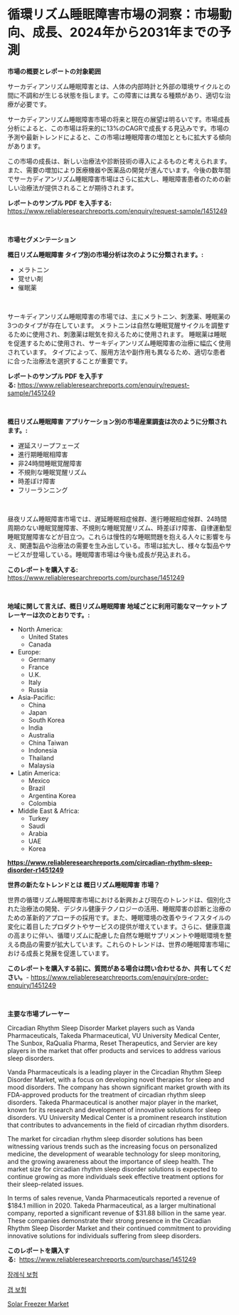 <p><h1>循環リズム睡眠障害市場の洞察：市場動向、成長、2024年から2031年までの予測</h1></p><p><strong>市場の概要とレポートの対象範囲</strong></p>
<p><p>サーカディアンリズム睡眠障害とは、人体の内部時計と外部の環境サイクルとの間に不調和が生じる状態を指します。この障害には異なる種類があり、適切な治療が必要です。</p><p>サーカディアンリズム睡眠障害市場の将来と現在の展望は明るいです。市場成長分析によると、この市場は将来的に13%のCAGRで成長する見込みです。市場の予測や最新トレンドによると、この市場は睡眠障害の増加とともに拡大する傾向があります。</p><p>この市場の成長は、新しい治療法や診断技術の導入によるものと考えられます。また、需要の増加により医療機器や医薬品の開発が進んでいます。今後の数年間でサーカディアンリズム睡眠障害市場はさらに拡大し、睡眠障害患者のための新しい治療法が提供されることが期待されます。</p></p>
<p><strong>レポートのサンプル PDF を入手する:</strong> <a href="https://www.reliableresearchreports.com/enquiry/request-sample/1451249">https://www.reliableresearchreports.com/enquiry/request-sample/1451249</a></p>
<p>&nbsp;</p>
<p><strong>市場セグメンテーション</strong></p>
<p><strong>概日リズム睡眠障害 タイプ別の市場分析は次のように分類されます。:</strong></p>
<p><ul><li>メラトニン</li><li>覚せい剤</li><li>催眠薬</li></ul></p>
<p>&nbsp;</p>
<p><p>サーキディアンリズム睡眠障害の市場では、主にメラトニン、刺激薬、睡眠薬の3つのタイプが存在しています。 メラトニンは自然な睡眠覚醒サイクルを調整するために使用され、刺激薬は眠気を抑えるために使用されます。 睡眠薬は睡眠を促進するために使用され、サーキディアンリズム睡眠障害の治療に幅広く使用されています。 タイプによって、服用方法や副作用も異なるため、適切な患者に合った治療法を選択することが重要です。</p></p>
<p><strong>レポートのサンプル PDF を入手する:</strong>&nbsp;<a href="https://www.reliableresearchreports.com/enquiry/request-sample/1451249">https://www.reliableresearchreports.com/enquiry/request-sample/1451249</a></p>
<p>&nbsp;</p>
<p><strong> 概日リズム睡眠障害 アプリケーション別の市場産業調査は次のように分類されます。:</strong></p>
<p><ul><li>遅延スリープフェーズ</li><li>進行期睡眠相障害</li><li>非24時間睡眠覚醒障害</li><li>不規則な睡眠覚醒リズム</li><li>時差ぼけ障害</li><li>フリーランニング</li></ul></p>
<p>&nbsp;</p>
<p><p>昼夜リズム睡眠障害市場では、遅延睡眠相症候群、進行睡眠相症候群、24時間周期のない睡眠覚醒障害、不規則な睡眠覚醒リズム、時差ぼけ障害、自律運動型睡眠覚醒障害などが目立つ。これらは慢性的な睡眠問題を抱える人々に影響を与え、関連製品や治療法の需要を生み出している。市場は拡大し、様々な製品やサービスが登場している。睡眠障害市場は今後も成長が見込まれる。</p></p>
<p><strong>このレポートを購入する:</strong>&nbsp; <a href="https://www.reliableresearchreports.com/purchase/1451249">https://www.reliableresearchreports.com/purchase/1451249</a></p>
<p>&nbsp;</p>
<p><strong>地域に関して言えば、概日リズム睡眠障害 地域ごとに利用可能なマーケットプレーヤーは次のとおりです。:</strong></p>
<p><ul>
    <li>
        North America:
        <ul>
            <li>United States</li>
            <li>Canada</li>
        </ul>
    </li>
    <li>
        Europe:
        <ul>
            <li>Germany</li>
            <li>France</li>
            <li>U.K.</li>
            <li>Italy</li>
            <li>Russia</li>
        </ul>
    </li>
    <li>
        Asia-Pacific:
        <ul>
            <li>China</li>
            <li>Japan</li>
            <li>South Korea</li>
            <li>India</li>
            <li>Australia</li>
            <li>China Taiwan</li>
            <li>Indonesia</li>
            <li>Thailand</li>
            <li>Malaysia</li>
        </ul>
    </li>
    <li>
        Latin America:
        <ul>
            <li>Mexico</li>
            <li>Brazil</li>
            <li>Argentina Korea</li>
            <li>Colombia</li>
        </ul>
    </li>
    <li>
        Middle East & Africa:
        <ul>
            <li>Turkey</li>
            <li>Saudi</li>
            <li>Arabia</li>
            <li>UAE</li>
            <li>Korea</li>
        </ul>
    </li>
    </ul></p>
<p><strong><a href="https://www.reliableresearchreports.com/circadian-rhythm-sleep-disorder-r1451249">https://www.reliableresearchreports.com/circadian-rhythm-sleep-disorder-r1451249</a></strong>&nbsp;</p>
<p><strong>世界の新たなトレンドとは 概日リズム睡眠障害 市場？</strong></p>
<p><p>世界の循環リズム睡眠障害市場における新興および現在のトレンドは、個別化された治療法の開発、デジタル健康テクノロジーの活用、睡眠障害の診断と治療のための革新的アプローチの採用です。また、睡眠環境の改善やライフスタイルの変化に着目したプロダクトやサービスの提供が増えています。さらに、健康意識の高まりに伴い、循環リズムに配慮した自然な睡眠サプリメントや睡眠環境を整える商品の需要が拡大しています。これらのトレンドは、世界の睡眠障害市場における成長と発展を促進しています。</p></p>
<p><strong>このレポートを購入する前に、質問がある場合は問い合わせるか、共有してください。</strong>- <a href="https://www.reliableresearchreports.com/enquiry/pre-order-enquiry/1451249">https://www.reliableresearchreports.com/enquiry/pre-order-enquiry/1451249</a></p>
<p>&nbsp;</p>
<p><strong>主要な市場プレーヤー</strong></p>
<p><p>Circadian Rhythm Sleep Disorder Market players such as Vanda Pharmaceuticals, Takeda Pharmaceutical, VU University Medical Center, The Sunbox, RaQualia Pharma, Reset Therapeutics, and Servier are key players in the market that offer products and services to address various sleep disorders.</p><p>Vanda Pharmaceuticals is a leading player in the Circadian Rhythm Sleep Disorder Market, with a focus on developing novel therapies for sleep and mood disorders. The company has shown significant market growth with its FDA-approved products for the treatment of circadian rhythm sleep disorders. Takeda Pharmaceutical is another major player in the market, known for its research and development of innovative solutions for sleep disorders. VU University Medical Center is a prominent research institution that contributes to advancements in the field of circadian rhythm disorders.</p><p>The market for circadian rhythm sleep disorder solutions has been witnessing various trends such as the increasing focus on personalized medicine, the development of wearable technology for sleep monitoring, and the growing awareness about the importance of sleep health. The market size for circadian rhythm sleep disorder solutions is expected to continue growing as more individuals seek effective treatment options for their sleep-related issues.</p><p>In terms of sales revenue, Vanda Pharmaceuticals reported a revenue of $184.1 million in 2020. Takeda Pharmaceutical, as a larger multinational company, reported a significant revenue of $31.88 billion in the same year. These companies demonstrate their strong presence in the Circadian Rhythm Sleep Disorder Market and their continued commitment to providing innovative solutions for individuals suffering from sleep disorders.</p></p>
<p><strong>このレポートを購入する:</strong>&nbsp;&nbsp;<a href="https://www.reliableresearchreports.com/purchase/1451249">https://www.reliableresearchreports.com/purchase/1451249</a></p>
<p><p><a href="https://github.com/wallacBahrtyinger567686/Market-Research-Report-List-1/blob/main/832988019308.md">장례식 보험</a></p><p><a href="https://github.com/WilburKihn5676/Market-Research-Report-List-1/blob/main/912501019307.md">갭 보험</a></p><p><a href="https://github.com/Sarissaschmalingtr6fz2739/Market-Research-Report-List-2/blob/main/solar-freezer-market.md">Solar Freezer Market</a></p></p>